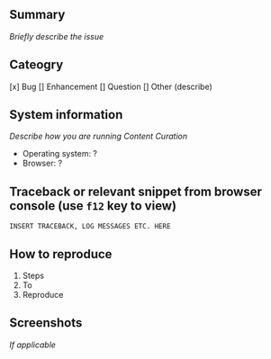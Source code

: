 ## Summary

*Briefly describe the issue*

## Cateogry

[x] Bug
[] Enhancement
[] Question
[] Other (describe)


## System information

*Describe how you are running Content Curation*

 - Operating system: ?
 - Browser: ?

## Traceback or relevant snippet from browser console (use `f12` key to view)

```
INSERT TRACEBACK, LOG MESSAGES ETC. HERE
```

## How to reproduce

1. Steps
1. To
1. Reproduce

## Screenshots

*If applicable*
